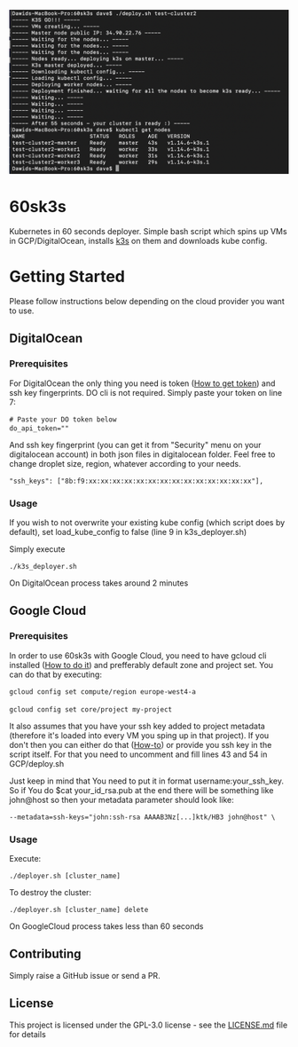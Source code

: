 ![Proof](proof.png)

# 60sk3s

Kubernetes in 60 seconds deployer. Simple bash script which spins up VMs in GCP/DigitalOcean, installs [k3s](https://k3s.io/) on them and downloads kube config.


# Getting Started

Please follow instructions below depending on the cloud provider you want to use.

## DigitalOcean
### Prerequisites

For DigitalOcean the only thing you need is token ([How to get token](https://www.digitalocean.com/docs/api/create-personal-access-token/)) and ssh key fingerprints. DO cli is not required. Simply paste your token on line 7:

```
# Paste your DO token below
do_api_token=""
```
And ssh key fingerprint (you can get it from "Security" menu on your digitalocean account) in both json files in digitalocean folder. Feel free to change droplet size, region, whatever according to your needs.

```
"ssh_keys": ["8b:f9:xx:xx:xx:xx:xx:xx:xx:xx:xx:xx:xx:xx:xx:xx"],
```

### Usage

If you wish to not overwrite your existing kube config (which script does by default), set load_kube_config to false (line 9 in k3s_deployer.sh)

Simply execute

```
./k3s_deployer.sh
```

On DigitalOcean process takes around 2 minutes

## Google Cloud
### Prerequisites

In order to use 60sk3s with Google Cloud, you need to have gcloud cli installed ([How to do it](https://cloud.google.com/sdk/docs/quickstarts)) and prefferably default zone and project set. You can do that by executing:

```
gcloud config set compute/region europe-west4-a

gcloud config set core/project my-project
```
It also assumes that you have your ssh key added to project metadata (therefore it's loaded into every VM you sping up in that project). If you don't then you can either do that ([How-to](https://cloud.google.com/compute/docs/instances/adding-removing-ssh-keys)) or provide you ssh key in the script itself. For that you need to uncomment and fill lines 43 and 54 in GCP/deploy.sh

Just keep in mind that You need to put it in format username:your_ssh_key. So if You do $cat your_id_rsa.pub at the end there will be something like john@host so then your metadata parameter should look like:

```
--metadata=ssh-keys="john:ssh-rsa AAAAB3Nz[...]ktk/HB3 john@host" \
```

### Usage

Execute:

```
./deployer.sh [cluster_name]
```

To destroy the cluster:

```
./deployer.sh [cluster_name] delete
```


On GoogleCloud process takes less than 60 seconds


## Contributing

Simply raise a GitHub issue or send a PR.

## License

This project is licensed under the GPL-3.0 license - see the [LICENSE.md](LICENSE.md) file for details

